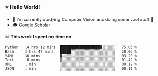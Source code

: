### ⭐️ Hello World!

<!--
**hologerry/hologerry** is a ✨ _special_ ✨ repository because its `README.md` (this file) appears on your GitHub profile.

Here are some ideas to get you started:

- 🔭 I’m currently working and studying on Computer Vision
- 🌱 I’m currently learning at Peking University
- 💬 Ask me about 
- 📫 How to reach me: E-mail
- 😄 Pronouns: he/his
- ⚡ Fun fact: Music is the Power
-->


- 🔭 I’m currently studying Computer Vision and doing some cool stuff 🤖
- 🎓 [Google Scholar](https://scholar.google.com/citations?user=3ykqW9wAAAAJ&hl=en)


📊 **This week I spent my time on**

<!--START_SECTION:waka-->

```text
Python   14 hrs 12 mins  ██████████████████▓░░░░░░   75.05 %
Bash     3 hrs 47 mins   █████░░░░░░░░░░░░░░░░░░░░   20.03 %
YAML     36 mins         ▓░░░░░░░░░░░░░░░░░░░░░░░░   03.20 %
Text     16 mins         ▒░░░░░░░░░░░░░░░░░░░░░░░░   01.49 %
XML      1 min           ░░░░░░░░░░░░░░░░░░░░░░░░░   00.12 %
JSON     1 min           ░░░░░░░░░░░░░░░░░░░░░░░░░   00.11 %
```

<!--END_SECTION:waka-->
